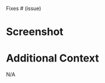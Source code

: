Fixes # (issue)

<!-- 
A summary of the change. 
-->


# Screenshot 
<!-- 
Any screenshot or recordings if applicable
-->

# Additional Context
<!-- 
Any additional context, reasons related to the pull request
-->
N/A


